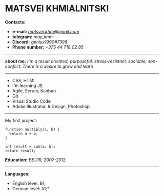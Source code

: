 # **MATSVEI KHMIALNITSKI**

**Contacts:**
* **e-mail:** *matsvei.khm@gmail.com*
* **telegram:** *may_khm*
* **Discord:** *geniux1990#7398*
* **Phone number:** *+375 44 718 02 85*
*** 
**about me:** *I'm a result oriented, purposeful, stress-resistant, sociable, non-conflict. There is a desire to grow and learn* 
***
* CSS, HTML
* I'm learning JS 
* Agile, Scrum, Kanban 
* Git 
* Visual Studio Code 
* Adobe Illustrator, InDesign, Photoshop
***
My first project: 
```
function multiply(a, b) {
  return a + b;
}

int result = sum(a, b);
return result;
```
**Education:** *BSUIR, 2007-2012*
***
**Languages:** 
* English level: B1;
* German level: A1;*
